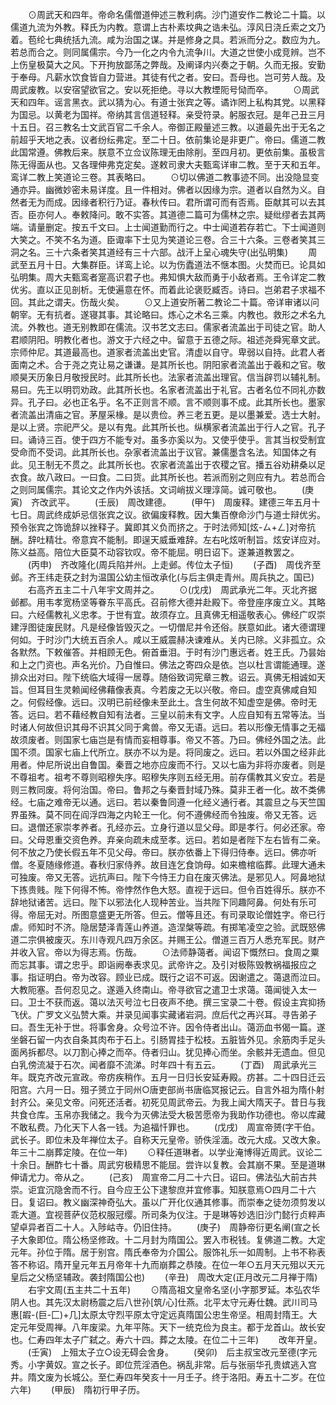 <!-- { "loadSidebar": true } -->
　　⊙周武天和四年。帝命名儒僧道伸述三教利病。沙门道安作二教论二十篇。以儒道九流为外教。释氏为内教。意谓上古朴素坟典之诰未弘。淳风日浇丘索之文乃着。苞纶七典统括九流。咸为治国之谋。并是修身之具。若派而分之。数应为九。若总而合之。则同属儒宗。今乃一化之内令九流争川。大道之世使小成竞辨。岂不上伤皇极莫大之风。下开拘放鄙荡之弊哉。及阐译内兴奏之于朝。久而无报。安勤于奉母。凡薪水饮食皆自力营进。其徒有代之者。安曰。吾母也。岂可劳人哉。及周武废教。以安宿望欲官之。安以死拒绝。寻以大教堙阨号恸而卒。
　　⊙周武天和四年。谣言黑衣。武以猜为心。有道士张宾之等。谲诈罔上私构其党。以黑释为国忌。以黄老为国祥。帝纳其言信道轻释。亲受符录。躬服衣冠。是年己丑三月十五日。召三教名士文武百官二千余人。帝御正殿量述三教。以道最先出于无名之前超乎天地之表。议者纷纭弗定。至二十日。依前集论是非更广。帝曰。儒道二教此国常遵。佛教后来。朕意不立佥议陈理无由除削。至四月初。更依前集。虽极言陈无得面从也。又各理伸弗克定矣。遂敕司隶大夫甄鸾详审二教。至于天和五年。鸾详二教上笑道论三卷。其表略曰。
　　⊙切以佛道二教事迹不同。出没隐显变通亦异。幽微妙密未易详度。且一件相对。佛者以因缘为宗。道者以自然为义。自然者无为而成。因缘者积行乃证。春秋传曰。君所谓可而有否焉。臣献其可以去其否。臣亦何人。奉敕降问。敢不实答。其道德二篇可为儒林之宗。疑纰缪者去其两端。请量删定。按五千文曰。上士闻道勤而行之。中士闻道若存若亡。下士闻道则大笑之。不笑不名为道。臣诹率下士见为笑道论三卷。合三十六条。三卷者笑其三洞之名。三十六条者笑其道经有三十六部。战汗上呈心魂失守(出弘明集)
　　周武至五月十日。大集群臣。详鸾上论。以为伤蠹道法不惬本图。火焚而已。论具如弘明集。周大夫甄鸾者寔高识君子也。弗知惧大敌而勇于小敌者焉。王令详定二教优劣。直以正见剖析。无使遍意在怀。而着此论褒贬臧否。诗曰。岂弟君子求福不回。其此之谓夫。伤哉火矣。
　　⊙又上道安所著二教论二十篇。帝详审诸以问朝宰。无有抗者。遂寝其事。其论略曰。炼心之术名三乘。内教也。救形之术名九流。外教也。道无别教即在儒流。汉书艺文志曰。儒家者流盖出于司徒之官。助人君顺阴阳。明教化者也。游文于六经之中。留意于五德之际。祖述尧舜宪章文武。宗师仲尼。其道最高也。道家者流盖出史官。清虚以自守。卑弱以自持。此君人者面南之术。合于尧之克让易之谦谦。是其所长也。阴阳家者流盖出于羲和之官。敬顺昊天历象日月敬授民时。此其所长也。法家者流盖出理官。信当辟罚以辅礼制。易曰。先王以明罚劝政。此其所长也。名家者流盖出于礼官。古者名位不同礼亦数异。孔子曰。必也正名乎。名不正则言不顺。言不顺则事不成。此其所长也。墨家者流盖出清庙之官。茅屋采椽。是以贵俭。养三老五更。是以墨兼爱。选士大射。是以上贤。宗祀严父。是以有鬼。此其所长也。纵横家者流盖出于行人之官。孔子曰。诵诗三百。使于四方不能专对。虽多亦奚以为。又使乎使乎。言其当权受制宜受命而不受词。此其所长也。杂家者流盖出于议官。兼儒墨含名法。知国体之有此。见王制无不贯之。此其所长也。农家者流盖出于农稷之官。播五谷劝耕桑以足衣食。故八政曰。一曰食。二曰货。此其所长也。若派而别之则应有九。若总而合之则同属儒宗。其论文之作内外该括。文词峭拔义理淳简。诚可敬也。
　　(庚寅)　齐改武平。
　　(壬辰)　周改建德。
　　(甲午)　周废释。建德三年五月十七日。周武终成妒忌信张宾之议。欲偏废释教。因大集百僚命沙门与道士辩优劣。预令张宾之饰诡辞以挫释子。冀即其义负而挤之。于时法师知[炫-ㄙ+ㄥ]对帝抗酬。辞吐精壮。帝意宾不能制。即逞天威垂难辞。左右叱炫听制旨。炫安详应对。陈义益高。陪位大臣莫不动容钦叹。帝不能屈。明日诏下。遂兼道教罢之。
　　(丙申)　齐改隆化(周兵陷并州。上走邺。传位太子恒)
　　(子酉)　周伐齐至邺。齐王纬走获之封为温国公幼主恒改承化(与后主俱走青州。周兵执之。国已)
　　右高齐五主二十八年宇文周并之。
　　⊙(戊戌)　周武承光二年。灭北齐据邺都。用韦孝宽杨坚等眷东平高氏。召前修大德并赴殿下。帝登座序废立义。其略曰。六经儒教礼义忠孝。于世有宜。故须存立。且真佛无相遥敬表心。佛经广叹崇建浮图徒废民财。凡是经像皆毁灭之。一切僧尼并令还俗。朕意如此。诸大德谓理何如。于时沙门大统五百余人。咸以王威震赫决谏难从。关内已除。义非孤立。众各默然。下敕催答。并相顾无色。俯首垂泪。于时有沙门惠远者。姓王氏。乃昙始和上之门资也。声名光价。乃自惟曰。佛法之寄四众是依。岂以杜言谓能通理。遂排众出对曰。陛下统临大域得一居尊。随俗致词宪章三教。诏云。真佛无相诚如天旨。但耳目生灵赖闻经佛藉像表真。今若废之无以兴敬。帝曰。虚空真佛咸自知之。何假经像。远曰。汉明已前经像未至此土。含生何故不知虚空是佛。帝时无答。远曰。若不藉经教自知有法者。三皇以前未有文字。人应自知有五常等法。当时诸人何故但识其母不识其父同于禽兽。帝又无语。远曰。若以形像无情事之无福故须废者。则国家七庙岂是有情而妄相尊事。帝又不答。乃曰。佛经外国之法。此国不须。国家七庙上代所立。朕亦不以为是。将同废之。远曰。若以外国之经非此用者。仲尼所说出自鲁国。秦晋之地亦应废而不行。又以七庙为非将亦废者。则是不尊祖考。祖考不尊则昭穆失序。昭穆失序则五经无用。前存儒教其义安立。若是则三教同废。将何治国。帝曰。鲁邦之与秦晋封域乃殊。莫非王者一化。故不类佛经。七庙之难帝无以通。远曰。若以秦鲁同遵一化经义通行者。其震旦之与天竺国界虽殊。莫不同在阎浮四海之内轮王一化。何不遵佛经而令独废。帝又无答。远曰。退僧还家崇孝养者。孔经亦云。立身行道以显父母。即是孝行。何必还家。帝曰。父母恩重交资色养。弃亲向疏未成至孝。远曰。若如是者陛下左右皆有二亲。何不放之乃使长假五年不见父母。帝曰。朕亦依番上下得归侍奉。远曰。佛亦听僧。冬夏随缘修道。春秋归家侍养。故目连乞食饷母。如来檐棺临葬。此理大通未可独废。帝又无答。远抗声曰。陛下今恃王力自在废灭佛法。是邪见人。阿鼻地狱下拣贵贱。陛下何得不怖。帝悖然作色大怒。直视于远曰。但令百姓得乐。朕亦不辞地狱诸苦。远曰。陛下以邪法化人现种苦业。当共陛下同趣阿鼻。何处有乐可得。帝屈无对。所图意盛更无所答。但云。僧等且还。有司录取论僧姓字。帝已行虐。师知时不济。隐居楚泽青莲山养道。造涅槃等疏。有掷笔凌空之验。武既怒佛道二宗俱被废灭。东川寺观凡四万余区。并赐王公。僧道三百万人悉充军民。财产并收入官。帝以为得志焉。伤哉。
　　⊙法师静蔼者。闻诏下慨然曰。食周之粟而忘其事。谓之忠乎。即诣阙奉表求见。武帝许之。及引对极陈毁教祸福报应之事。指证明白。帝为改容。顾业已成。既行之诏不可返。因谢遣之。蔼退而泣曰。大教阨塞。吾何忍见之。遂遁入终南山。帝寻欲官之遣卫士求蔼。蔼闻徙入太一曰。卫士不获而返。蔼以法灭号泣七日夜声不绝。撰三宝录二十卷。假设主宾抑扬飞伏。广罗文义弘赞大乘。并录见闻事实藏诸岩洞。庶后代之再兴耳。寻告弟子曰。吾生无补于世。将事舍身。众号泣不许。因令侍者出山。蔼沥血书偈一篇。遂坐磐石留一内衣自条其肉布于石上。引肠胃挂于松枝。五脏皆外见。余筋肉手足头面呙拆都尽。以刀割心捧之而卒。侍者归山。犹见捧心而坐。余骸并无遗血。但见白乳傍流凝于石次。闻者靡不流涕。时年四十有五云。
　　(丁酉)　周武承光三年。既克齐改元宣政。帝疠疾稍作。五月一日归长安延寿殿。疠甚。二十四日迁云阳宫。六月一日。殂子赟立于同州○唐吏部尚书唐临冥报记云。自言外祖为隋仆射封齐公。亲见文帝。问死还活者。初死见周武帝云。为我上闻大隋天子。昔日与我共食仓库。玉帛亦我储之。我今为灭佛法受大极苦愿帝为我助作功德也。帝以库藏不敢私费。乃化天下人各一钱。为追福忏罪也。
　　(戊戌)　周宣帝赟(字干伯。武长子。即位未及年禅位太子。自称天元皇帝。骄佚淫湎。改元大成。又改大象。年三十二崩葬定陵。在位一年)
　　⊙释任道琳者。以学业淹博得近周武。议论二十余日。酬酢七十番。周武穷极精思不能屈。尝许以复教。会其崩不果。至是道琳伸请尤力。帝从之。
　　(己亥)　周宣帝二月二十六日。诏曰。佛法弘大前古共崇。讵宜沉隐舍而不行。自今应王公下逮黎庶并宜修事。知朕意焉○四月二十六日。复诏曰。教义幽深神奇弘大。虽以广开化仪通其修事。而崇奉之徒勿须剪发以乖大道。宜视菩萨仪范权服冠缨。所司条为仪注。于是琳等妙选旧沙门懿行贞粹声望卓异者百二十人。入陟岵寺。仍旧住持。
　　(庚子)　周静帝衍更名阐(宣之长子大象即位。隋公杨坚修政。十二月封为隋国公。罢入市税钱。复佛道二教。大定元年。孙位于隋。居于别宫。隋氏奉帝为介国公。服饰礼乐一如周制。上书不称表答不称诏。隋开皇元年五月帝年十九而崩葬之恭陵。在位一年○五月天元殂以天元皇后之父杨坚辅政。袭封隋国公也)
　　(辛丑)　周改大定(正月改元二月禅于隋)
　　右宇文周(五主共二十五年)
　　⊙隋高祖文皇帝名坚(小字那罗延。本弘农华阴人也。其先汉太尉杨震之后八世孙[筑/心]仕燕。北平太守元寿仕魏。武川司马惠[嘏-(巨-匚)+几]太原太守烈平原太守定远真隋国公忠生帝坚。相周封隋王。大定元年受周禅。八年废梁。九年平陈。天下一统克俭为良主。都于龙首山。故长安也。仁寿四年太子广弑之。寿六十四。葬之太陵。在位二十三年)
　　改年开皇。
　　(壬寅)　上殂太子立○设无碍会舍身。
　　(癸卯)　后主叔宝改元至德(字元秀。小字黄奴。宣之长子。即位荒淫酒色。祸乱非常。后与张丽华孔贵嫔逃入宫井。隋文废为长城公。至仁寿四年癸亥十一月壬子。终于洛阳。寿五十二岁。在位六年)
　　(甲辰)　隋初行甲子历。
